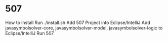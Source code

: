 # 507


How to install 
Run ./install.sh 
Add 507 Project into Eclipse/IntelliJ 
Add javasymbolsolver-core, javasymbolsolver-model, javasymbolsolver-logic to Eclipse/IntelliJ 
Run 507

